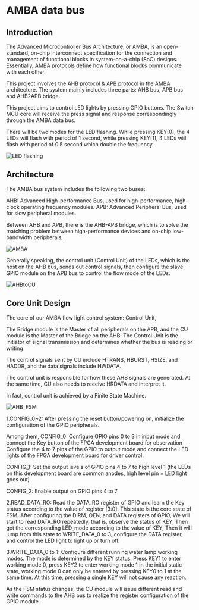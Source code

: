 # AMBA data bus
## Introduction
The Advanced Microcontroller Bus Architecture, or AMBA, is an open-standard, on-chip interconnect specification for the connection and management of functional blocks in system-on-a-chip (SoC) designs.
Essentially, AMBA protocols define how functional blocks communicate with each other.

This project involves the AHB protocol & APB protocol in the AMBA architecture.
The system mainly includes three parts: AHB bus, APB bus and AHB2APB bridge.

This project aims to control LED lights by pressing GPIO buttons. The Switch MCU core will receive the press signal and response correspondingly through the AMBA data bus. 

There will be two modes for the LED flashing. While pressing KEY[0], the 4 LEDs will flash with period of 1 second, while pressing KEY[1], 4 LEDs will flash with period of 0.5 second which double the frequency.

![LED flashing](https://github.com/Rice-MECE-Capstone-Projects/SwitchMCU/blob/main/README.assets/LED_flash.png)


## Architecture

The AMBA bus system includes the following two buses:

AHB: Advanced High-performance Bus, used for high-performance, high-clock operating frequency modules. APB: Advanced Peripheral Bus, used for slow peripheral modules.

Between AHB and APB, there is the AHB-APB bridge, which is to solve the matching problem between high-performance devices and on-chip low-bandwidth peripherals;


![AMBA](https://github.com/Rice-MECE-Capstone-Projects/SwitchMCU/blob/main/README.assets/AMBA.png)


Generally speaking, the control unit (Control Unit) of the LEDs, which is the host on the AHB bus, sends out control signals, then configure the slave GPIO module on the APB bus to control the flow mode of the LEDs. 

![AHBtoCU](https://github.com/Rice-MECE-Capstone-Projects/SwitchMCU/blob/main/README.assets/AHBtoCU.png)

## Core Unit Design

The core of our AMBA flow light control system: Control Unit,

The Bridge module is the Master of all peripherals on the APB, and the CU module is the Master of the Bridge on the AHB.
The Control Unit is the initiator of signal transmission and determines whether the bus is reading or writing

The control signals sent by CU include HTRANS, HBURST, HSIZE, and HADDR, and the data signals include HWDATA.



The control unit is responsible for how these AHB signals are generated. At the same time, CU also needs to receive HRDATA and interpret it.

In fact, control unit is achieved by a Finite State Machine.

![AHB_FSM](https://github.com/Rice-MECE-Capstone-Projects/SwitchMCU/blob/main/README.assets/CU_FSM.png)


1.CONFIG_0~2: After pressing the reset button/powering on, initialize the configuration of the GPIO peripherals.

Among them, CONFIG_0:
Configure GPIO pins 0 to 3 in input mode and connect the Key button of the FPGA development board for observation
Configure the 4 to 7 pins of the GPIO to output mode and connect the LED lights of the FPGA development board for driver control.

CONFIG_1:
Set the output levels of GPIO pins 4 to 7 to high level 1 (the LEDs on this development board are common anodes, high level pin = LED light goes out)

CONFIG_2:
Enable output on GPIO pins 4 to 7

2.READ_DATA_RO:
Read the DATA_RO register of GPIO and learn the Key status according to the value of register [3:0].
This state is the core state of FSM,
After configuring the DIRM, OEN, and DATA registers of GPIO,
We will start to read DATA_RO repeatedly, that is, observe the status of KEY,
Then get the corresponding LED_mode according to the value of KEY,
Then it will jump from this state to WRITE_DATA_0 to 3, configure the DATA register, and control the LED light to light up or turn off.

3.WRITE_DATA_0 to 1:
Configure different running water lamp working modes. The mode is determined by the KEY status.
Press KEY1 to enter working mode 0, press KEY2 to enter working mode 1
In the initial static state, working mode 0 can only be entered by pressing KEY0 to 1 at the same time.
At this time, pressing a single KEY will not cause any reaction.

As the FSM status changes, the CU module will issue different read and write commands to the AHB bus to realize the register configuration of the GPIO module.